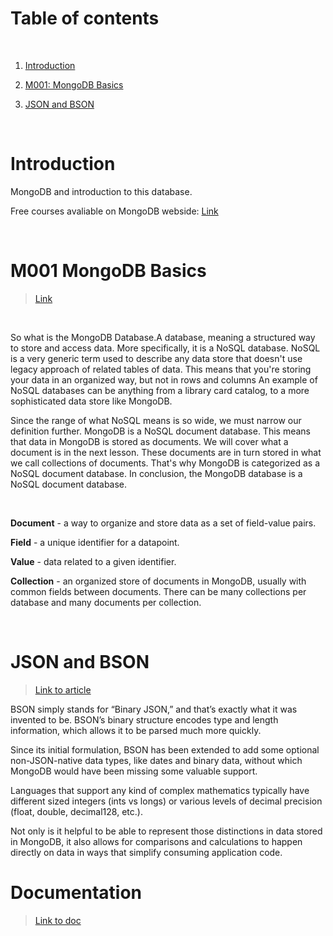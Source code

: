 # Table of contents

<p>&nbsp;</p>

1. [Introduction](#Introduction)

2. [M001: MongoDB Basics](#M001-MongoDB-Basics)

3. [JSON and BSON](#JSON-and-BSON)

<p>&nbsp;</p>


# Introduction

MongoDB and introduction to this database. 

Free courses avaliable on MongoDB webside: [Link](https://university.mongodb.com/courses/catalog)

<p>&nbsp;</p>

# M001 MongoDB Basics

>[Link](https://university.mongodb.com/mercury/M001/2022_February_1/overview)

<p>&nbsp;</p>

So what is the MongoDB Database.A database, meaning a structured way to store and access data. More specifically, it is a NoSQL database. NoSQL is a very generic term used to describe any data store that doesn't use legacy approach of related tables of data. This means that you're storing your data in an organized way, but not in rows and columns An example of NoSQL databases can be anything from a library card catalog, to a more sophisticated data store like MongoDB.

Since the range of what NoSQL means is so wide, we must narrow our definition further. MongoDB is a NoSQL document database. This means that data in MongoDB is stored as documents. We will cover what a document is in the next lesson. These documents are in turn stored in what we call collections of documents. That's why MongoDB is categorized as a NoSQL document database. In conclusion, the MongoDB database is a NoSQL document database.

<p>&nbsp;</p>


**Document** - a way to organize and store data as a set of field-value pairs.

**Field** - a unique identifier for a datapoint.

**Value** - data related to a given identifier.

**Collection** - an organized store of documents in MongoDB, usually with common fields between documents. There can be many collections per database and many documents per collection.


<p>&nbsp;</p>

# JSON and BSON

> [Link to article](https://www.mongodb.com/json-and-bson)

BSON simply stands for “Binary JSON,” and that’s exactly what it was invented to be. BSON’s binary structure encodes type and length information, which allows it to be parsed much more quickly.

Since its initial formulation, BSON has been extended to add some optional non-JSON-native data types, like dates and binary data, without which MongoDB would have been missing some valuable support.

Languages that support any kind of complex mathematics typically have different sized integers (ints vs longs) or various levels of decimal precision (float, double, decimal128, etc.).

Not only is it helpful to be able to represent those distinctions in data stored in MongoDB, it also allows for comparisons and calculations to happen directly on data in ways that simplify consuming application code.


# Documentation


> [Link to doc](https://docs.mongodb.com/manual/reference/operator/update/#id1)



